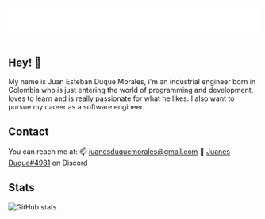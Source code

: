 <h1 align="center">
  <img src="https://github.com/Juanesduque1/Juanesduque1/blob/2efed938984b92b11c6780eb9b2c489ab7331750/name.svg" alt="Juan Esteban Duque" />
</h1>

## Hey! 👋

My name is Juan Esteban Duque Morales, i'm an industrial engineer born in Colombia who is just entering the world of programming and development, loves to learn and is really passionate for what he likes. I also want to pursue my career as a software engineer.

## Contact

You can reach me at:
📫 juanesduquemorales@gmail.com
🤖 [Juanes Duque#4981](./) on Discord

## Stats 
  ![GitHub stats](https://github-readme-stats.vercel.app/api?username=Juanesduque1&show_icons=true&bg_color=282A36&text_color=D9E0EE&icon_color=FBD1D1&title_color=FBD1D1&border_color=44475A)
  
<!--### Hi there 👋

<!--
**Juanesduque1/Juanesduque1** is a ✨ _special_ ✨ repository because its `README.md` (this file) appears on your GitHub profile.

Here are some ideas to get you started:

- 🔭 I’m currently working on ...
- 🌱 I’m currently learning ...
- 👯 I’m looking to collaborate on ...
- 🤔 I’m looking for help with ...
- 💬 Ask me about ...
- 📫 How to reach me: ...
- 😄 Pronouns: ...
- ⚡ Fun fact: ...
-->
